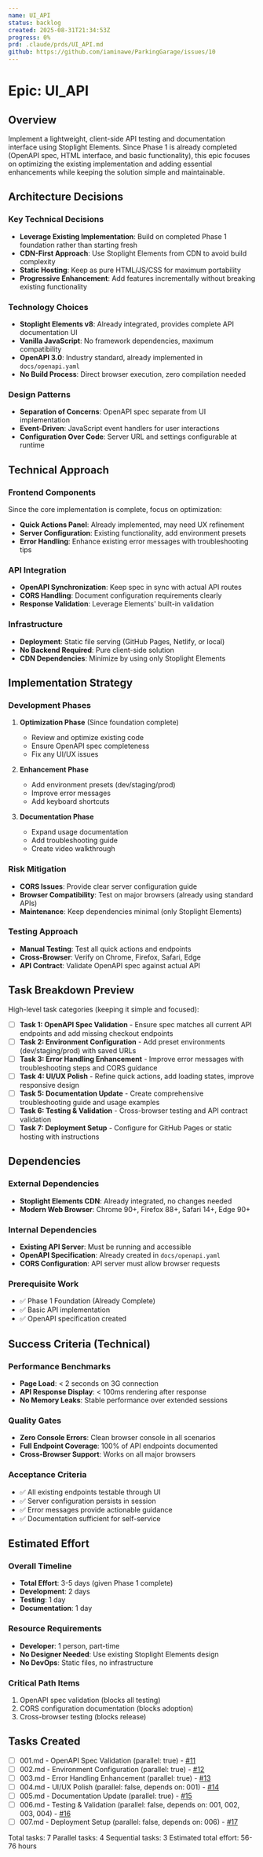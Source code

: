 ```yaml
---
name: UI_API
status: backlog
created: 2025-08-31T21:34:53Z
progress: 0%
prd: .claude/prds/UI_API.md
github: https://github.com/iaminawe/ParkingGarage/issues/10
---
```


# Epic: UI_API

## Overview
Implement a lightweight, client-side API testing and documentation interface using Stoplight Elements. Since Phase 1 is already completed (OpenAPI spec, HTML interface, and basic functionality), this epic focuses on optimizing the existing implementation and adding essential enhancements while keeping the solution simple and maintainable.

## Architecture Decisions

### Key Technical Decisions
- **Leverage Existing Implementation**: Build on completed Phase 1 foundation rather than starting fresh
- **CDN-First Approach**: Use Stoplight Elements from CDN to avoid build complexity
- **Static Hosting**: Keep as pure HTML/JS/CSS for maximum portability
- **Progressive Enhancement**: Add features incrementally without breaking existing functionality

### Technology Choices
- **Stoplight Elements v8**: Already integrated, provides complete API documentation UI
- **Vanilla JavaScript**: No framework dependencies, maximum compatibility
- **OpenAPI 3.0**: Industry standard, already implemented in `docs/openapi.yaml`
- **No Build Process**: Direct browser execution, zero compilation needed

### Design Patterns
- **Separation of Concerns**: OpenAPI spec separate from UI implementation
- **Event-Driven**: JavaScript event handlers for user interactions
- **Configuration Over Code**: Server URL and settings configurable at runtime

## Technical Approach

### Frontend Components
Since the core implementation is complete, focus on optimization:
- **Quick Actions Panel**: Already implemented, may need UX refinement
- **Server Configuration**: Existing functionality, add environment presets
- **Error Handling**: Enhance existing error messages with troubleshooting tips

### API Integration
- **OpenAPI Synchronization**: Keep spec in sync with actual API routes
- **CORS Handling**: Document configuration requirements clearly
- **Response Validation**: Leverage Elements' built-in validation

### Infrastructure
- **Deployment**: Static file serving (GitHub Pages, Netlify, or local)
- **No Backend Required**: Pure client-side solution
- **CDN Dependencies**: Minimize by using only Stoplight Elements

## Implementation Strategy

### Development Phases
1. **Optimization Phase** (Since foundation complete)
   - Review and optimize existing code
   - Ensure OpenAPI spec completeness
   - Fix any UI/UX issues

2. **Enhancement Phase**
   - Add environment presets (dev/staging/prod)
   - Improve error messages
   - Add keyboard shortcuts

3. **Documentation Phase**
   - Expand usage documentation
   - Add troubleshooting guide
   - Create video walkthrough

### Risk Mitigation
- **CORS Issues**: Provide clear server configuration guide
- **Browser Compatibility**: Test on major browsers (already using standard APIs)
- **Maintenance**: Keep dependencies minimal (only Stoplight Elements)

### Testing Approach
- **Manual Testing**: Test all quick actions and endpoints
- **Cross-Browser**: Verify on Chrome, Firefox, Safari, Edge
- **API Contract**: Validate OpenAPI spec against actual API

## Task Breakdown Preview

High-level task categories (keeping it simple and focused):

- [ ] **Task 1: OpenAPI Spec Validation** - Ensure spec matches all current API endpoints and add missing checkout endpoints
- [ ] **Task 2: Environment Configuration** - Add preset environments (dev/staging/prod) with saved URLs
- [ ] **Task 3: Error Handling Enhancement** - Improve error messages with troubleshooting steps and CORS guidance
- [ ] **Task 4: UI/UX Polish** - Refine quick actions, add loading states, improve responsive design
- [ ] **Task 5: Documentation Update** - Create comprehensive troubleshooting guide and usage examples
- [ ] **Task 6: Testing & Validation** - Cross-browser testing and API contract validation
- [ ] **Task 7: Deployment Setup** - Configure for GitHub Pages or static hosting with instructions

## Dependencies

### External Dependencies
- **Stoplight Elements CDN**: Already integrated, no changes needed
- **Modern Web Browser**: Chrome 90+, Firefox 88+, Safari 14+, Edge 90+

### Internal Dependencies
- **Existing API Server**: Must be running and accessible
- **OpenAPI Specification**: Already created in `docs/openapi.yaml`
- **CORS Configuration**: API server must allow browser requests

### Prerequisite Work
- ✅ Phase 1 Foundation (Already Complete)
- ✅ Basic API implementation
- ✅ OpenAPI specification created

## Success Criteria (Technical)

### Performance Benchmarks
- **Page Load**: < 2 seconds on 3G connection
- **API Response Display**: < 100ms rendering after response
- **No Memory Leaks**: Stable performance over extended sessions

### Quality Gates
- **Zero Console Errors**: Clean browser console in all scenarios
- **Full Endpoint Coverage**: 100% of API endpoints documented
- **Cross-Browser Support**: Works on all major browsers

### Acceptance Criteria
- ✅ All existing endpoints testable through UI
- ✅ Server configuration persists in session
- ✅ Error messages provide actionable guidance
- ✅ Documentation sufficient for self-service

## Estimated Effort

### Overall Timeline
- **Total Effort**: 3-5 days (given Phase 1 complete)
- **Development**: 2 days
- **Testing**: 1 day
- **Documentation**: 1 day

### Resource Requirements
- **Developer**: 1 person, part-time
- **No Designer Needed**: Use existing Stoplight Elements design
- **No DevOps**: Static files, no infrastructure

### Critical Path Items
1. OpenAPI spec validation (blocks all testing)
2. CORS configuration documentation (blocks adoption)
3. Cross-browser testing (blocks release)

## Tasks Created
- [ ] 001.md - OpenAPI Spec Validation (parallel: true) - [#11](https://github.com/iaminawe/ParkingGarage/issues/11)
- [ ] 002.md - Environment Configuration (parallel: true) - [#12](https://github.com/iaminawe/ParkingGarage/issues/12)
- [ ] 003.md - Error Handling Enhancement (parallel: true) - [#13](https://github.com/iaminawe/ParkingGarage/issues/13)
- [ ] 004.md - UI/UX Polish (parallel: false, depends on: 001) - [#14](https://github.com/iaminawe/ParkingGarage/issues/14)
- [ ] 005.md - Documentation Update (parallel: true) - [#15](https://github.com/iaminawe/ParkingGarage/issues/15)
- [ ] 006.md - Testing & Validation (parallel: false, depends on: 001, 002, 003, 004) - [#16](https://github.com/iaminawe/ParkingGarage/issues/16)
- [ ] 007.md - Deployment Setup (parallel: false, depends on: 006) - [#17](https://github.com/iaminawe/ParkingGarage/issues/17)

Total tasks: 7
Parallel tasks: 4
Sequential tasks: 3
Estimated total effort: 56-76 hours